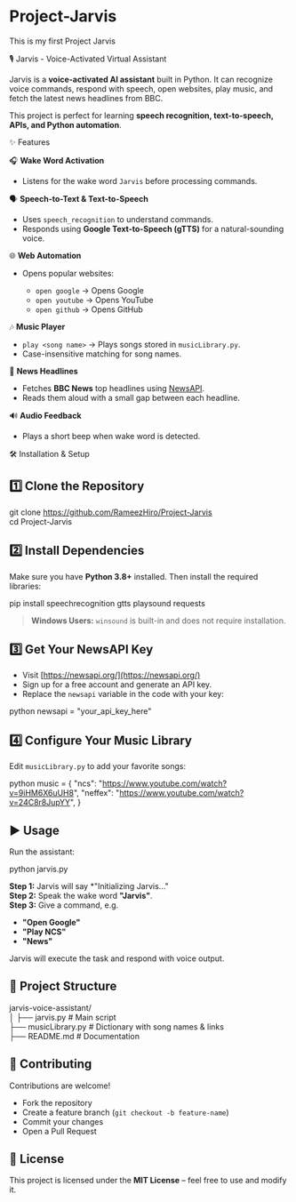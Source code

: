 # Project-Jarvis
This is my first Project Jarvis

🎙️ Jarvis - Voice-Activated Virtual Assistant

Jarvis is a **voice-activated AI assistant** built in Python. It can recognize voice commands, respond with speech, open websites, play music, and fetch the latest news headlines from BBC.

This project is perfect for learning **speech recognition, text-to-speech, APIs, and Python automation**.


✨ Features

🎧 **Wake Word Activation**

  * Listens for the wake word `Jarvis` before processing commands.

 🗣 **Speech-to-Text & Text-to-Speech**

  * Uses `speech_recognition` to understand commands.
  * Responds using **Google Text-to-Speech (gTTS)** for a natural-sounding voice.

🌐 **Web Automation**

  * Opens popular websites:

    * `open google` → Opens Google
    * `open youtube` → Opens YouTube
    * `open github` → Opens GitHub

🎶 **Music Player**

  * `play <song name>` → Plays songs stored in `musicLibrary.py`.
  * Case-insensitive matching for song names.

📰 **News Headlines**

  * Fetches **BBC News** top headlines using [NewsAPI](https://newsapi.org/).
  * Reads them aloud with a small gap between each headline.

🔊 **Audio Feedback**

  * Plays a short beep when wake word is detected.

 
🛠️ Installation & Setup
## 1️⃣ Clone the Repository

git clone https://github.com/RameezHiro/Project-Jarvis
<br>
cd Project-Jarvis

## 2️⃣ Install Dependencies

Make sure you have **Python 3.8+** installed. Then install the required libraries:

pip install speechrecognition gtts playsound requests

> **Windows Users:** `winsound` is built-in and does not require installation.

## 3️⃣ Get Your NewsAPI Key

* Visit [https://newsapi.org/](https://newsapi.org/)
* Sign up for a free account and generate an API key.
* Replace the `newsapi` variable in the code with your key:

python
newsapi = "your_api_key_here"

## 4️⃣ Configure Your Music Library

Edit `musicLibrary.py` to add your favorite songs:

python
music = {
    "ncs": "https://www.youtube.com/watch?v=9iHM6X6uUH8",
    "neffex": "https://www.youtube.com/watch?v=24C8r8JupYY",
}


## ▶️ Usage

Run the assistant:

python jarvis.py

 **Step 1:** Jarvis will say *"Initializing Jarvis..."
 <br>
 **Step 2:** Speak the wake word **"Jarvis"**.
 <br>
 **Step 3:** Give a command, e.g.

  * **"Open Google"**
  * **"Play NCS"**
  * **"News"**

Jarvis will execute the task and respond with voice output.

## 📂 Project Structure

jarvis-voice-assistant/
<br>
│
├── jarvis.py           # Main script
<br>
├── musicLibrary.py     # Dictionary with song names & links
<br>
├── README.md           # Documentation


## 🤝 Contributing

Contributions are welcome!

* Fork the repository
* Create a feature branch (`git checkout -b feature-name`)
* Commit your changes
* Open a Pull Request

## 📜 License

This project is licensed under the **MIT License** – feel free to use and modify it.
